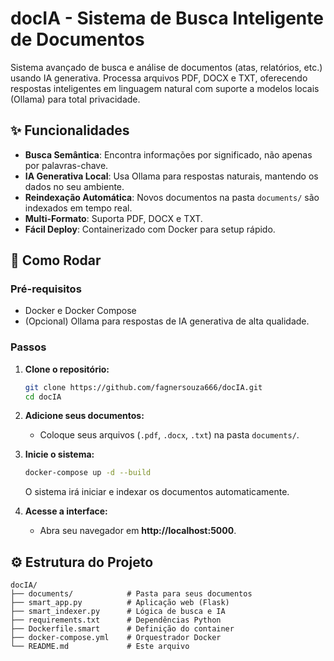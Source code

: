 # docIA - Sistema de Busca Inteligente de Documentos

Sistema avançado de busca e análise de documentos (atas, relatórios, etc.) usando IA generativa. Processa arquivos PDF, DOCX e TXT, oferecendo respostas inteligentes em linguagem natural com suporte a modelos locais (Ollama) para total privacidade.

## ✨ Funcionalidades

- **Busca Semântica**: Encontra informações por significado, não apenas por palavras-chave.
- **IA Generativa Local**: Usa Ollama para respostas naturais, mantendo os dados no seu ambiente.
- **Reindexação Automática**: Novos documentos na pasta `documents/` são indexados em tempo real.
- **Multi-Formato**: Suporta PDF, DOCX e TXT.
- **Fácil Deploy**: Containerizado com Docker para setup rápido.

## 🚀 Como Rodar

### Pré-requisitos
- Docker e Docker Compose
- (Opcional) Ollama para respostas de IA generativa de alta qualidade.

### Passos
1.  **Clone o repositório:**
    ```bash
    git clone https://github.com/fagnersouza666/docIA.git
    cd docIA
    ```

2.  **Adicione seus documentos:**
    - Coloque seus arquivos (`.pdf`, `.docx`, `.txt`) na pasta `documents/`.

3.  **Inicie o sistema:**
    ```bash
    docker-compose up -d --build
    ```
    O sistema irá iniciar e indexar os documentos automaticamente.

4.  **Acesse a interface:**
    - Abra seu navegador em **http://localhost:5000**.

## ⚙️ Estrutura do Projeto

```
docIA/
├── documents/            # Pasta para seus documentos
├── smart_app.py          # Aplicação web (Flask)
├── smart_indexer.py      # Lógica de busca e IA
├── requirements.txt      # Dependências Python
├── Dockerfile.smart      # Definição do container
├── docker-compose.yml    # Orquestrador Docker
└── README.md             # Este arquivo
```

